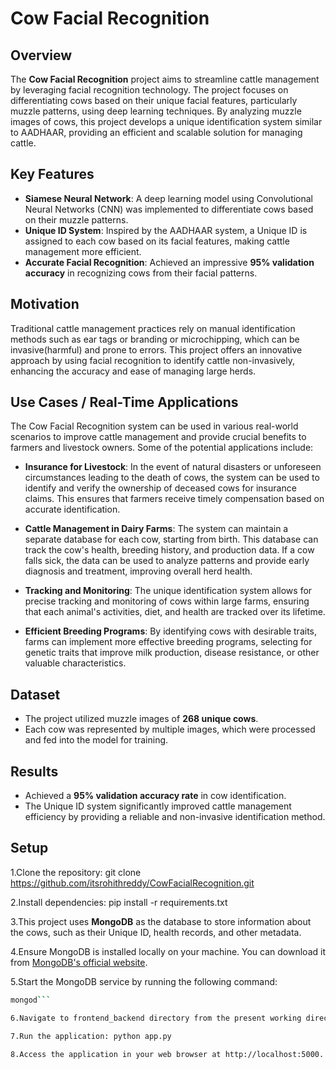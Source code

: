 # Cow Facial Recognition

## Overview

The **Cow Facial Recognition** project aims to streamline cattle management by leveraging facial recognition technology. The project focuses on differentiating cows based on their unique facial features, particularly muzzle patterns, using deep learning techniques. By analyzing muzzle images of cows, this project develops a unique identification system similar to AADHAAR, providing an efficient and scalable solution for managing cattle.

## Key Features

- **Siamese Neural Network**: A deep learning model using Convolutional Neural Networks (CNN) was implemented to differentiate cows based on their muzzle patterns.
- **Unique ID System**: Inspired by the AADHAAR system, a Unique ID is assigned to each cow based on its facial features, making cattle management more efficient.
- **Accurate Facial Recognition**: Achieved an impressive **95% validation accuracy** in recognizing cows from their facial patterns.

## Motivation

Traditional cattle management practices rely on manual identification methods such as ear tags or branding or microchipping, which can be invasive(harmful) and prone to errors. This project offers an innovative approach by using facial recognition to identify cattle non-invasively, enhancing the accuracy and ease of managing large herds.

## Use Cases / Real-Time Applications

The Cow Facial Recognition system can be used in various real-world scenarios to improve cattle management and provide crucial benefits to farmers and livestock owners. Some of the potential applications include:

- **Insurance for Livestock**: In the event of natural disasters or unforeseen circumstances leading to the death of cows, the system can be used to identify and verify the ownership of deceased cows for insurance claims. This ensures that farmers receive timely compensation based on accurate identification.
  
- **Cattle Management in Dairy Farms**: The system can maintain a separate database for each cow, starting from birth. This database can track the cow's health, breeding history, and production data. If a cow falls sick, the data can be used to analyze patterns and provide early diagnosis and treatment, improving overall herd health.

- **Tracking and Monitoring**: The unique identification system allows for precise tracking and monitoring of cows within large farms, ensuring that each animal's activities, diet, and health are tracked over its lifetime.

- **Efficient Breeding Programs**: By identifying cows with desirable traits, farms can implement more effective breeding programs, selecting for genetic traits that improve milk production, disease resistance, or other valuable characteristics.

## Dataset

- The project utilized muzzle images of **268 unique cows**.
- Each cow was represented by multiple images, which were processed and fed into the model for training.

## Results

- Achieved a **95% validation accuracy rate** in cow identification.
- The Unique ID system significantly improved cattle management efficiency by providing a reliable and non-invasive identification method.

## Setup

1.Clone the repository: git clone https://github.com/itsrohithreddy/CowFacialRecognition.git

2.Install dependencies: pip install -r requirements.txt

3.This project uses **MongoDB** as the database to store information about the cows, such as their Unique ID, health records, and other metadata.

4.Ensure MongoDB is installed locally on your machine. You can download it from [MongoDB's official website](https://www.mongodb.com/try/download/community).

5.Start the MongoDB service by running the following command:
   ```bash
   mongod```

6.Navigate to frontend_backend directory from the present working directory.

7.Run the application: python app.py

8.Access the application in your web browser at http://localhost:5000.

